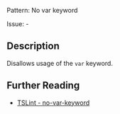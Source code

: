 Pattern: No var keyword

Issue: -

## Description

Disallows usage of the `var` keyword.

## Further Reading

* [TSLint - no-var-keyword](https://palantir.github.io/tslint/rules/no-var-keyword)
